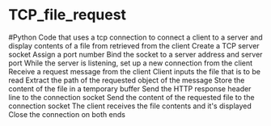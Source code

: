 # TCP_file_request
#Python Code that uses a tcp connection to connect a client to a server and display contents of a file from retrieved from the client
Create a TCP server socket 
Assign a port number 
Bind the socket to a server address and server port 
While the server is listening, set up a new connection from the client 
Receive a request message from the client 
Client inputs the file that is to be read 
Extract the path of the requested object of the message 
Store the content of the file in a temporary buffer
Send the HTTP response header line to the connection socket 
Send the content of the requested file to the connection socket 
The client receives the file contents and it's displayed 
Close the connection on both ends 
